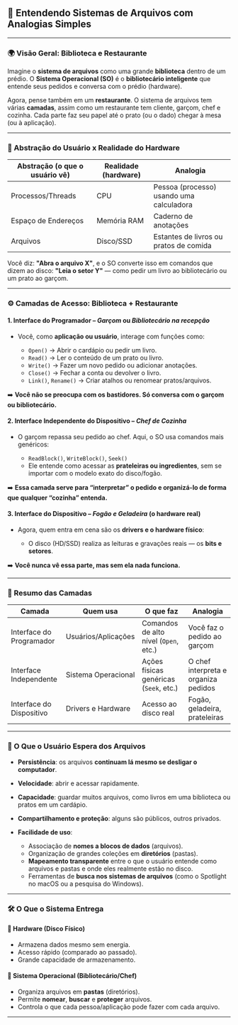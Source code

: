 ## 📁 Entendendo Sistemas de Arquivos com Analogias Simples

---

### 🌍 Visão Geral: Biblioteca e Restaurante

Imagine o **sistema de arquivos** como uma grande **biblioteca** dentro de um prédio. O **Sistema Operacional (SO)** é o **bibliotecário inteligente** que entende seus pedidos e conversa com o prédio (hardware).

Agora, pense também em um **restaurante**. O sistema de arquivos tem várias **camadas**, assim como um restaurante tem cliente, garçom, chef e cozinha. Cada parte faz seu papel até o prato (ou o dado) chegar à mesa (ou à aplicação).

---

### 🧠 Abstração do Usuário x Realidade do Hardware

| Abstração (o que o usuário vê) | Realidade (hardware) | Analogia                                 |
| ------------------------------ | -------------------- | ---------------------------------------- |
| Processos/Threads              | CPU                  | Pessoa (processo) usando uma calculadora |
| Espaço de Endereços            | Memória RAM          | Caderno de anotações                     |
| Arquivos                       | Disco/SSD            | Estantes de livros ou pratos de comida   |

Você diz: **"Abra o arquivo X"**, e o SO converte isso em comandos que dizem ao disco: **"Leia o setor Y"** — como pedir um livro ao bibliotecário ou um prato ao garçom.

---

### ⚙️ Camadas de Acesso: Biblioteca + Restaurante

#### 1. **Interface do Programador** – *Garçom* ou *Bibliotecário na recepção*

* Você, como **aplicação ou usuário**, interage com funções como:

  * `Open()` → Abrir o cardápio ou pedir um livro.
  * `Read()` → Ler o conteúdo de um prato ou livro.
  * `Write()` → Fazer um novo pedido ou adicionar anotações.
  * `Close()` → Fechar a conta ou devolver o livro.
  * `Link()`, `Rename()` → Criar atalhos ou renomear pratos/arquivos.

➡️ **Você não se preocupa com os bastidores. Só conversa com o garçom ou bibliotecário.**

#### 2. **Interface Independente do Dispositivo** – *Chef de Cozinha*

* O garçom repassa seu pedido ao chef. Aqui, o SO usa comandos mais genéricos:

  * `ReadBlock()`, `WriteBlock()`, `Seek()`
  * Ele entende como acessar as **prateleiras ou ingredientes**, sem se importar com o modelo exato do disco/fogão.

➡️ **Essa camada serve para “interpretar” o pedido e organizá-lo de forma que qualquer “cozinha” entenda.**

#### 3. **Interface do Dispositivo** – *Fogão e Geladeira* (o hardware real)

* Agora, quem entra em cena são os **drivers e o hardware físico**:

  * O disco (HD/SSD) realiza as leituras e gravações reais — os **bits e setores**.

➡️ **Você nunca vê essa parte, mas sem ela nada funciona.**

---

### 🔄 Resumo das Camadas

| Camada                   | Quem usa            | O que faz                              | Analogia                             |
| ------------------------ | ------------------- | -------------------------------------- | ------------------------------------ |
| Interface do Programador | Usuários/Aplicações | Comandos de alto nível (`Open`, etc.)  | Você faz o pedido ao garçom          |
| Interface Independente   | Sistema Operacional | Ações físicas genéricas (`Seek`, etc.) | O chef interpreta e organiza pedidos |
| Interface do Dispositivo | Drivers e Hardware  | Acesso ao disco real                   | Fogão, geladeira, prateleiras        |

---

### 🎯 O Que o Usuário Espera dos Arquivos

* **Persistência**: os arquivos **continuam lá mesmo se desligar o computador**.
* **Velocidade**: abrir e acessar rapidamente.
* **Capacidade**: guardar muitos arquivos, como livros em uma biblioteca ou pratos em um cardápio.
* **Compartilhamento e proteção**: alguns são públicos, outros privados.
* **Facilidade de uso**:

  * Associação de **nomes a blocos de dados** (arquivos).
  * Organização de grandes coleções em **diretórios** (pastas).
  * **Mapeamento transparente** entre o que o usuário entende como arquivos e pastas e onde eles realmente estão no disco.
  * Ferramentas de **busca nos sistemas de arquivos** (como o Spotlight no macOS ou a pesquisa do Windows).

---

### 🛠️ O Que o Sistema Entrega

#### 🔹 Hardware (Disco Físico)

* Armazena dados mesmo sem energia.
* Acesso rápido (comparado ao passado).
* Grande capacidade de armazenamento.

#### 🔹 Sistema Operacional (Bibliotecário/Chef)

* Organiza arquivos em **pastas** (diretórios).
* Permite **nomear**, **buscar** e **proteger** arquivos.
* Controla o que cada pessoa/aplicação pode fazer com cada arquivo.

---


